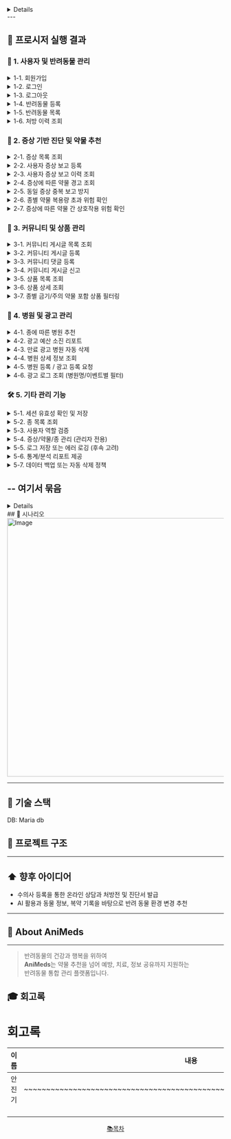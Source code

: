 <details>
<p align="center">
  <img src="https://github.com/user-attachments/assets/33172a31-5efb-4c38-bd91-208887c8c167" width="200" alt="AniMeds Logo" />
</p>

<h1 align="center">🐾 <strong>AniMeds</strong></h1>
<p align="center"><em>Smart Medication for Pets</em></p>

<p align="center">
  반려동물 맞춤형 약물 추천 및 복약 관리 플랫폼  
  <br />
  <strong>동물의 건강을 위한 똑똑한 약물관리, AniMeds와 함께 하세요.</strong>
</p>

---

<p align="center">
  <img src="https://capsule-render.vercel.app/api?type=soft&color=0:FAF3E0,100:5DA8D2&height=80&section=footer&text=AniMeds&fontSize=40&fontColor=ffffff&animation=fadeIn" />
</p>

## 📚 Table of Contents

- [👥 팀원 소개](#-팀원-소개)
- [🌟 프로젝트 개요](#-프로젝트-개요)
- [💡 개발 배경 및 필요성](#-개발-배경-및-필요성)
- [🔧 주요 기능](#-주요-기능)
- [📅 프로젝트 진행 일정 (WBS)](#-프로젝트-진행-일정-wbs)
- [📋 요구사항 명세](#-요구사항-명세)
  - [✅ 기능 요구사항](#-기능-요구사항)
  - [🚫 비기능 요구사항](#-비기능-요구사항)
- [🗂️ 데이터베이스 설계](#-데이터베이스-설계)
- [🧪 샘플 데이터 삽입 (DML)](#-샘플-데이터-삽입-dml)
- [🧠 저장 프로시저 예시](#-저장-프로시저-예시)
- [💬 시나리오](#-시나리오)
- [🚀 기술 스택](#-기술-스택)
- [📁 프로젝트 구조](#-프로젝트-구조)
- [⬆️ 향후 아이디어](#-향후-아이디어)
- [🐾 About AniMeds](#-about-animeds)
- [🎓 회고록](#-회고록)
---

## 👥 팀원 소개

| <img src="https://cdn.discordapp.com/attachments/1387787445688602627/1390216556306235402/raw.png?ex=6867738f&is=6866220f&hm=a1389d7031f81e2b9d4e6f900c6b00f94729bd67f0966739c9ab76f3bc01ca7c&" width="200"><br>안진기     | <img src="https://cdn.discordapp.com/attachments/1387787445688602627/1390221621083504732/360_F_932850177_raUQAsyZufzMKXJtOWG38g9mo8IGJfAO.png?ex=68677847&is=686626c7&hm=102868583d91041d9519490bd279b1cc7bbc5307799744a7f655ce811759a848&" width = "200"><br>김민수              | <img src="https://github.com/user-attachments/assets/9a10061c-7c47-440c-ab35-3836f292e39a" width = "200"><br>이승진 |  <img src="https://cdn.discordapp.com/attachments/1387787445688602627/1390224317664591944/image.png?ex=68677aca&is=6866294a&hm=e5d09dd97cfd810a09058bb7f17fdea91f569347ff452688ae0673c7d1d3a2ee&" width = "200"> 이원진 | <img src="https://cdn.discordapp.com/attachments/1387787445688602627/1390218383307444295/i15052477984.jpg?ex=68677543&is=686623c3&hm=629e4d5a94d662705d11e8cfb2fb46b47cd7dfe68b9ee5db5c69c3eb88075f03&" width = "200"> <br>최정우 | <img src="https://www.urbanbrush.net/web/wp-content/uploads/edd/2023/03/urban-20230313100151814187.jpg" width = "200"> <br>박채연 |
|----------|------------------|-----------|----|---|------|
| <p align="center">팀장</p> |<p align="center">팀원</p>| <p align="center">팀원</p>|<p align="center">팀원</p>|<p align="center">팀원</p>|<p align="center">팀원</p>|
| <p align="center"> <a href="https://github.com/Jinki-Ahn"> <img src="https://img.shields.io/badge/GitHub-181717?style=for-the-badge&logo=GitHub&logoColor=white" /> </a> |<p align="center"> <a href="https://github.com/minsu47722"> <img src="https://img.shields.io/badge/GitHub-181717?style=for-the-badge&logo=GitHub&logoColor=white" /> </a> </p> | <p align="center"> <a href="https://github.com/jintory"> <img src="https://img.shields.io/badge/GitHub-181717?style=for-the-badge&logo=GitHub&logoColor=white" />  </a> </p> | <p align="center"> <a href="https://github.com/sumgo-ssri"> <img src="https://img.shields.io/badge/GitHub-181717?style=for-the-badge&logo=GitHub&logoColor=white" /> </a> </p> | <p align="center">  <a href="https://github.com/JJJJungw"> <img src="https://img.shields.io/badge/GitHub-181717?style=for-the-badge&logo=GitHub&logoColor=white" /> </a> </p> | <p align="center">  <a href="https://github.com/pcochoco"> <img src="https://img.shields.io/badge/GitHub-181717?style=for-the-badge&logo=GitHub&logoColor=white" />  </a> </p> |

---

## 🌟 프로젝트 개요

**AniMeds**는 반려동물의 증상에 따른 약물 추천, 금기 정보 제공, 처방 이력 관리 및 커뮤니티를 통합한 플랫폼입니다.  
사용자에게 안전하고 정확한 반려동물 복약 환경을 제공하는 것을 목표로 합니다.

---

## 💡 개발 배경 및 필요성

## 📊 2017–2024년 대한민국 반려동물 양육 인구 비율 추이

2024년 농림축산식품부가 동물복지 국민의식조사를 실행한 바탕으로 약 28.6%에 달하는 국내 반려동물 양육인구 비율을 발표했습니다.
이는 그래프에서 확인할 수 있듯 매년 증가하는 추세입니다.
<p align="center">
  <a href="https://www.dailyvet.co.kr/news/policy/234742">
    <img src="https://github.com/user-attachments/assets/23825b24-6c1b-495b-a066-1b2fd5d01efd" alt="반려동물비율_국내" width="600">
  </a>
</p>
또한 농림축산식품부는 국내 반려동물 시장을 2022년 기준 약 8.5조원으로 추산하고 2032년 약 21조원으로 예측했습니다.
<p align="center">
  <a href="https://www.dailyvet.co.kr/news/industry/214784">
    <img src="https://github.com/user-attachments/assets/d5a7ecce-f093-4a6c-a39f-ed239bb69c51" alt="반려동물비율_국내" width="300">
  </a>
</p>



그러나 동일한 해 서울디지털재단이 해당 부 동물보호관리시스템에 등록된 데이터로 동물병원 현황을 분석한 결과를 바탕으로 서울시 기준 병원 1개소당 662마리의 반려견을 담당하고 있음을 확인할 수 있습니다.

이러한 점을 바탕으로 매년 증가하는 반려동물의 비율에 반해 부족한 의료시설과 그로 이어지는 적절한 치료와 처치의 공백이라는 문제를 발견했습니다. 

반려동물 양육자들이 증가함에 따라 반려동물 건강에 대한 관심 또한 상승했습니다. 그러나 값비싼 병원비로 인해 자가치료에 대한 의존도가 높습니다.
실제로 KB경영연구소가 작성한 ‘2025 한국 반려동물 보고서’에서는 2023년-2025년 반려동물 가구 평균 지출 치료비가 146.3만원이며 2년간 평균 37만원은 동물병원 밖에서 이루어지는 치료 금액으로 추정하고 있습니다. 

<p align="center">
  <a href="https://www.dailyvet.co.kr/news/practice/companion-animal/250748">
    <img src="https://github.com/user-attachments/assets/b9a70b46-4727-484c-a6af-16e2a7390c42"  width="600">
  </a>
</p>

[한정적인 동물 병원 진료 기록 공개](https://www.joongdo.co.kr/web/view.php?key=20250327010008570)와 병원비 상승 등으로 인해 반려동물의 치료에 대한 가격을 감당하기 힘든 양육자들의 차선책입니다. 그럼에도 불구하고 동물의 의료 기록 유지 기간이 짧고 병원별 비용이 격차가 있는 등 의료 체계가 사람에 비해 불명확함에 따라 양육자의 반려동물이 어떤 질환을 가지고 있는지와 그에 관한 처치의 범위에 대한 이해가 부족합니다.

질병과 관련한 지식이 없는 처치 행위는 특히나 약물 오남용 등 부작용으로 질병을 악화시키는 문제로 번질 수 있는 점에서 반려동물에 대한 적절한 치료 용도의 정보의 투명화와 통합적 제공이 필요합니다.


- ❌ 기존 정보는 흩어져 있고, 종에 따라 금기 약물 정보가 명확하지 않음  
- 🐶 사용자 맞춤형 복약 정보 필요 (나이/종/체중에 따라)
- 💬 보호자 간 소통 채널 부족 → 커뮤니티 필요  
- 📢 병원과 제품 광고도 관리 가능한 통합 플랫폼 필요

---

## 🔧 주요 기능

<!-- 상단 3개 -->
<table align="center">
  <tr align="center">
    <td>
      <img src="https://github.com/user-attachments/assets/34efc7d2-85ec-45c2-aa0d-fa95e06c0e3b" width="100" /><br/>
      <strong>사용자/동물 등록</strong>
    </td>
    <td style="width: 80px;"></td> <!-- 간격 -->
    <td>
      <img src="https://github.com/user-attachments/assets/cd820192-bdbc-481c-bd3f-ad4befc2388e" width="100" /><br/>
      <strong>증상 기반 약 추천</strong>
    </td>
    <td style="width: 80px;"></td>
    <td>
      <img src="https://github.com/user-attachments/assets/8ab0c591-45ae-4a76-b855-22e35d20682b" width="100" /><br/>
      <strong>복약 이력 관리</strong>
    </td>
  </tr>
</table>

<br/>

<!-- 하단 4개 -->
<table align="center">
  <tr align="center">
    <td>
      <img src="https://github.com/user-attachments/assets/6eb7592c-173b-4adb-a53a-2e6a5108dd15" width="100" /><br/>
      <strong>약물 상호작용</strong>
    </td>
    <td style="width: 60px;"></td>
    <td>
      <img src="https://github.com/user-attachments/assets/31a9bb98-2355-4556-9754-fcac35bec4f3" width="100" /><br/>
      <strong>병원 광고 노출</strong>
    </td>
    <td style="width: 60px;"></td>
    <td>
      <img src="https://github.com/user-attachments/assets/0e180be8-5cd7-4919-95fc-3ee16e1dcab1" width="100" /><br/>
      <strong>커뮤니티</strong>
    </td>
    <td style="width: 60px;"></td>
    <td>
      <img src="https://github.com/user-attachments/assets/ab7b35f9-8fed-4d67-89a3-080f621c449f" width="100" /><br/>
      <strong>제휴 상품 추적</strong>
    </td>
  </tr>
</table>

## 1. 사용자/동물 등록
- 회원가입 및 로그인/로그아웃
- 회원 정보 수정 및 탈퇴
- 반려 동물 등록 및 삭제
- 반려 동물 정보 수정

## 2. 증상 기반 약 추천
- 반려 동물의 증상 입력
- 증상에 해당하는 약물 추천 및 상세 정보 제공

## 3. 복약 이력 관리
- 등록된 반려 동물의 증상 및 추천 의약 제품 정보 저장
- 자주 찾는 약물에 대한 자동 추천

## 4. 약물 상호 작용
- 추천 받은 약물과 같이 복용 시 위험한 약물에 대한 정보 제공

## 5. 커뮤니티
- 커뮤니티를 통한 반려 동물 양육자들 간 커뮤니케이션 공간 제공
- 글쓰기, 댓글 쓰기, 좋아요를 기반으로 한 정보 공유

## 6. 병원 광고 노출과 제휴 상품 추적
- 동물 병원의 광고와 제휴 업체를 통한 폭넓은 정보 제공
- 약물 추천을 제외한 추가적인 동물 병원 제품 추천
- 동물 병원과 약국 위치 정보 제공

---

## 📅 프로젝트 진행 일정 (WBS)
![image](https://github.com/user-attachments/assets/7112814b-3aa7-48ec-8944-a977059e8d3e)


[프로젝트 진행 일정(wbs)](https://docs.google.com/spreadsheets/d/1220bBuBJ12cd4qBncc2iErHQUT1RVwtTA3J0CJ5_gtg/edit?gid=0#gid=0)

---

## 📋 요구사항 명세

## 🧾 요구사항 정의서
![image](https://github.com/user-attachments/assets/3bfd4f75-52e3-48b6-b837-25336a56bae1)

 [요구사항 정의서](https://docs.google.com/spreadsheets/d/1ezIGvaFNwkBmDPlIIaDlnmjDzN0-As8Hf1kQjH_DhoM/edit?gid=0#gid=0)

## ✅ 기능 요구사항
- 사용자 계정 CRUD
- 동물 등록 및 정보 조회
- 증상 기반 약물 추천 (금기, 권장용량 고려)
- 사용자 처방 기록 저장
- 커뮤니티 글 작성 및 열람
- 병원 광고 노출 및 클릭 이벤트 추적
--
## 🚫 비기능 요구사항
- 인증 토큰 기반 세션 관리 (JWT 등)
- 인덱스를 활용한 검색 성능 최적화
- 반응형 UI 지원 (모바일/PC)
- 데이터 무결성 보장 (외래키, 제약조건 등)

---

## 🗂️ 데이터베이스 설계

### ERD
![image](https://github.com/user-attachments/assets/df9b3a9f-e95b-4437-a15b-a3210e2903a6)


### 아키텍처
![Image](https://github.com/user-attachments/assets/d39fcda0-7dba-4f9d-86a3-4240078a4a49)

### Schema DDL
### 1. 약물 간 상호작용 정보

```sql
-- 약물 간 상호작용 정보
-- 두 약물 간의 위험 수준과 상세 설명을 저장
CREATE TABLE DrugInteraction (
    interaction_id INT PRIMARY KEY AUTO_INCREMENT,  -- 상호작용 ID
    drug_id_1 INT,                                  -- 첫 번째 약물 ID
    drug_id_2 INT,                                  -- 두 번째 약물 ID
    interaction_risk VARCHAR(50),                   -- 위험 수준 (예: 높음, 중간, 낮음)
    interaction_detail TEXT,                        -- 상호작용 상세 설명
    FOREIGN KEY (drug_id_1) REFERENCES Drug(drug_id),
    FOREIGN KEY (drug_id_2) REFERENCES Drug(drug_id)
);
```

### 2. 커뮤니티 게시글

```sql
-- 커뮤니티에 작성된 게시글 정보를 저장
CREATE TABLE Community (
    post_id INT PRIMARY KEY AUTO_INCREMENT,     -- 게시글 ID
    user_id INT,                                -- 작성자 사용자 ID
    title VARCHAR(255),                         -- 제목
    content TEXT,                               -- 내용
    created_at DATETIME,                        -- 작성일
    FOREIGN KEY (user_id) REFERENCES User(user_id)
);
```

### 3. 병원 마스터

```sql
-- 병원 기본 정보
CREATE TABLE Clinic (
    clinic_id INT PRIMARY KEY AUTO_INCREMENT,   -- 병원 ID
    name VARCHAR(100),                          -- 병원 이름
    address VARCHAR(255),                       -- 주소
    contact VARCHAR(50),                        -- 연락처
    specialties TEXT                             -- 전문 진료 과목
);
```

### 4. 병원 광고 정보

```sql
-- 병원 광고 정보를 종과 증상에 따라 저장
CREATE TABLE VetAd (
    ad_id INT PRIMARY KEY AUTO_INCREMENT,       -- 광고 ID
    clinic_id INT,                              -- 병원 ID
    target_species_id INT,                      -- 타겟 종 ID
    target_symptom_id INT,                      -- 타겟 증상 ID
    priority INT,                               -- 광고 우선순위
    start_date DATE,                            -- 광고 시작일
    end_date DATE,                              -- 광고 종료일
    FOREIGN KEY (clinic_id) REFERENCES Clinic(clinic_id),
    FOREIGN KEY (target_species_id) REFERENCES AnimalSpecies(species_id),
    FOREIGN KEY (target_symptom_id) REFERENCES Symptom(symptom_id)
);
```

### 5. 광고 로그 기록

```sql
-- 광고 노출 및 클릭 등 이벤트 로그 저장
CREATE TABLE VetAdLog (
    log_id INT PRIMARY KEY AUTO_INCREMENT,      -- 로그 ID
    ad_id INT,                                  -- 광고 ID
    user_id INT,                                -- 사용자 ID
    animal_id INT,                              -- 동물 ID
    event_type VARCHAR(50),                     -- 이벤트 유형 (노출, 클릭 등)
    event_time DATETIME,                        -- 이벤트 발생 시각
    FOREIGN KEY (ad_id) REFERENCES VetAd(ad_id),
    FOREIGN KEY (user_id) REFERENCES User(user_id),
    FOREIGN KEY (animal_id) REFERENCES Animal(animal_id)
);
```

### 6. 병원 광고 예산 관리

```sql
-- 병원별 광고 예산 및 잔여 예산 관리
CREATE TABLE VetAdBudget (
    budget_id INT PRIMARY KEY AUTO_INCREMENT,   -- 예산 ID
    clinic_id INT,                              -- 병원 ID
    total_budget FLOAT,                         -- 전체 예산
    remaining_budget FLOAT,                     -- 남은 예산
    updated_at DATETIME,                        -- 마지막 수정일
    FOREIGN KEY (clinic_id) REFERENCES Clinic(clinic_id)
);
```

### 7. 제휴사 정보

```sql
-- 제휴사 정보 및 API 연동 URL 저장
CREATE TABLE Partner (
    partner_id INT PRIMARY KEY AUTO_INCREMENT,  -- 제휴사 ID
    name VARCHAR(100),                          -- 제휴사 이름
    commission_rate FLOAT,                      -- 수수료율
    api_url VARCHAR(255)                        -- API 연동 URL
);
```

### 8. 상품 정보

```sql
-- 제휴사 연동을 통해 등록된 상품 정보
CREATE TABLE Product (
    product_id INT PRIMARY KEY AUTO_INCREMENT,  -- 상품 ID
    partner_id INT,                             -- 제휴사 ID
    name VARCHAR(100),                          -- 상품명
    description TEXT,                           -- 상품 설명
    image_url VARCHAR(255),                     -- 이미지 URL
    price FLOAT,                                -- 가격
    product_link VARCHAR(255),                  -- 상품 링크
    FOREIGN KEY (partner_id) REFERENCES Partner(partner_id)
);
```

### 9. 증상-상품 매핑

```sql
-- 증상과 종을 기준으로 상품을 연결
CREATE TABLE Symptom_Product_Map (
    map_id INT PRIMARY KEY AUTO_INCREMENT,      -- 매핑 ID
    symptom_id INT,                             -- 증상 ID
    species_id INT,                             -- 종 ID
    product_id INT,                             -- 상품 ID
    FOREIGN KEY (symptom_id) REFERENCES Symptom(symptom_id),
    FOREIGN KEY (species_id) REFERENCES AnimalSpecies(species_id),
    FOREIGN KEY (product_id) REFERENCES Product(product_id)
);
```

### 10. 상품 클릭 로그

```sql
-- 사용자 상품 클릭 이벤트 기록
CREATE TABLE ProductClickLog (
    click_id INT PRIMARY KEY AUTO_INCREMENT,    -- 클릭 로그 ID
    product_id INT,                             -- 상품 ID
    user_id INT,                                -- 사용자 ID
    click_time DATETIME,                        -- 클릭 시간
    event_type VARCHAR(50),                     -- 이벤트 유형
    FOREIGN KEY (product_id) REFERENCES Product(product_id),
    FOREIGN KEY (user_id) REFERENCES User(user_id)
);
```

### 11. 관심 상품 저장 내역

```sql
-- 사용자가 저장한 관심 상품 기록
CREATE TABLE UserSavedProduct (
    id INT PRIMARY KEY AUTO_INCREMENT,          -- 저장 ID
    user_id INT,                                -- 사용자 ID
    product_id INT,                             -- 상품 ID
    saved_at DATETIME,                          -- 저장 시각
    FOREIGN KEY (user_id) REFERENCES User(user_id),
    FOREIGN KEY (product_id) REFERENCES Product(product_id)
);
```

### 12. 상품 태그 정보

```sql
-- 상품 카테고리/필터 태그
CREATE TABLE ProductTag (
    tag_id INT PRIMARY KEY AUTO_INCREMENT,      -- 태그 ID
    product_id INT,                             -- 상품 ID
    tag_name VARCHAR(50),                       -- 태그명 (예: 관절, 알러지)
    FOREIGN KEY (product_id) REFERENCES Product(product_id)
);
```
### 13. 전체 인덱스 목록
<details>
  
```sql
  -- 증상 기반 약물 추천 시 빠른 매칭을 위한 복합 인덱스
CREATE INDEX idx_symptom_species ON Symptom_Drug_Map(symptom_id, drug_id);

-- 종(species)에 따른 약물 권장 여부 판단을 위한 인덱스
CREATE INDEX idx_drug_species ON DrugSpeciesMapping(drug_id, species_id);

-- 사용자 + 동물 기준 광고 로그 조회 성능 향상
CREATE INDEX idx_adlog_user_animal ON VetAdLog(user_id, animal_id);

-- 사용자별 클릭 로그 조회 성능 향상
CREATE INDEX idx_product_click_user ON ProductClickLog(user_id);

-- 상품별 클릭 로그 통계 집계에 활용
CREATE INDEX idx_product_click_product ON ProductClickLog(product_id);

-- 사용자의 관심 상품 리스트 빠른 조회를 위한 인덱스
CREATE INDEX idx_saved_product_user ON UserSavedProduct(user_id);

-- 증상 + 종 기준으로 상품 추천 시 빠른 필터링
CREATE INDEX idx_symptom_product ON Symptom_Product_Map(symptom_id, species_id);

-- 커뮤니티에서 특정 사용자의 글을 빠르게 불러오기 위한 인덱스
CREATE INDEX idx_community_user ON Community(user_id);

-- 사용자 ID + 등록일 기준 커뮤니티 글 정렬 최적화
CREATE INDEX idx_community_user_created ON Community(user_id, created_at);

-- 광고 로그 이벤트 시간 기준 정렬용 인덱스
CREATE INDEX idx_adlog_event_time ON VetAdLog(event_time);

--  상품 태그 검색 최적화를 위한 인덱스
CREATE INDEX idx_product_tag_name ON ProductTag(tag_name);

-- 병원 광고 유효 기간 내 필터링 성능 향상
CREATE INDEX idx_vetad_date_range ON VetAd(start_date, end_date);

-- 약물 상호작용 검색을 위해 양방향 조합 최적화
CREATE INDEX idx_drug_interaction_pair ON DrugInteraction(drug_id_1, drug_id_2);
```
</details>

---

## 🧪 샘플 데이터 삽입 (DML)

- [data/sample_data.sql](data/sample_data.sql)  
- 총 100건의 더미 데이터 삽입: `User`, `Animal`, `Symptom`, `Drug` 등
- 삽입 순서: User → Species → Animal → Symptom → Drug → Mapping
</details>
---

## 🧠 프로시저 실행 결과
### 👤 1. 사용자 및 반려동물 관리
<details>
<summary>1-1. 회원가입</summary>

  ```sql
DELIMITER $$

CREATE PROCEDURE sp_register_user (
    IN in_email VARCHAR(255),
    IN in_phone VARCHAR(20),
    IN in_password VARCHAR(100),
    IN in_name VARCHAR(100),
    IN in_role ENUM('보호자', '수의사', '관리자'),
    OUT out_user_id INT
)
BEGIN
    DECLARE v_exists INT DEFAULT 0;

    -- 1. 이메일 중복 검사
    SELECT COUNT(*) INTO v_exists 
	 FROM User 
	 WHERE email = in_email COLLATE UTF8MB4_UNICODE_CI ;
    IF v_exists > 0 THEN
        SIGNAL SQLSTATE '45000' SET MESSAGE_TEXT = '이미 사용 중인 이메일입니다.';
    END IF;

    -- 2. 전화번호 중복 검사
    SELECT COUNT(*) INTO v_exists 
	 FROM User 
	 WHERE phone = in_phone COLLATE utf8mb4_unicode_ci;
    IF v_exists > 0 THEN
        SIGNAL SQLSTATE '45000' SET MESSAGE_TEXT = '이미 사용 중인 전화번호입니다.';
    END IF;

    -- 3. 역할 유효성 검사 (ENUM이라 사실상 자동 됨 → 생략 가능)

    -- 4. 회원 등록
    INSERT INTO User (email, phone, password, name, role, created_at)
    VALUES (in_email, in_phone, in_password, in_name, in_role, NOW());

    -- 5. 새 user_id 반환
    SET out_user_id = LAST_INSERT_ID();
END$$

DELIMITER ;
```

![image](https://github.com/user-attachments/assets/52e81b9c-1b90-476a-8cc7-80646a1d90a7)

![image](https://github.com/user-attachments/assets/6cdbac9e-3874-4734-bd78-97c28114ce1a)


</details>

<details>
<summary>1-2. 로그인</summary>
	
```sql
	
DELIMITER $$

CREATE PROCEDURE sp_login_user (
    IN in_email VARCHAR(255) COLLATE utf8mb4_unicode_ci,
    IN in_password VARCHAR(100),
    OUT out_token VARCHAR(255)
)
BEGIN
    DECLARE v_user_id INT;
    DECLARE v_stored_password VARCHAR(100);
    DECLARE v_now DATETIME;

    SELECT user_id, password INTO v_user_id, v_stored_password
    FROM User
    WHERE email = in_email;

    IF v_user_id IS NULL THEN
        SIGNAL SQLSTATE '45000' SET MESSAGE_TEXT = '존재하지 않는 사용자입니다.';
    END IF;

    IF v_stored_password != in_password THEN
        SIGNAL SQLSTATE '45000' SET MESSAGE_TEXT = '비밀번호가 올바르지 않습니다.';
    END IF;

    SET v_now = NOW();
    SET out_token = CONCAT('token_user_', v_user_id, '_', UNIX_TIMESTAMP(v_now));

    DELETE FROM UserSession WHERE user_id = v_user_id;

    INSERT INTO UserSession (user_id, token, created_at, expired_at)
    VALUES (v_user_id, out_token, v_now, DATE_ADD(v_now, INTERVAL 1 DAY));
END$$

DELIMITER ;
```

![image](https://github.com/user-attachments/assets/f1f24772-52ca-41e6-be62-f4fcc7739497)

![image](https://github.com/user-attachments/assets/e0439283-9ed6-4836-8b86-37418c61ffed)

</details>

<details>
<summary>1-3. 로그아웃</summary>
	
```sql

DELIMITER $$

CREATE PROCEDURE sp_logout_user (
    IN in_token VARCHAR(255)
)
BEGIN
    DECLARE v_exists INT;

    SELECT COUNT(*) INTO v_exists
    FROM UserSession
    WHERE token = in_token COLLATE utf8mb4_unicode_ci;

    IF v_exists = 0 THEN
        SIGNAL SQLSTATE '45000' SET MESSAGE_TEXT = '유효하지 않은 세션 토큰입니다.';
    END IF;

    DELETE FROM UserSession
    WHERE token = in_token COLLATE utf8mb4_unicode_ci;
END$$

DELIMITER ;
```

</details>

<details>
<summary>1-4. 반려동물 등록</summary>

```sql
DELIITER $$
DROP PROCEDURE IF EXISTS sp_add_animal $$

CREATE PROCEDURE sp_add_animal (
    IN p_user_id INT,
    IN p_name VARCHAR(255),
    IN p_species_id INT,
    IN p_weight FLOAT,
    IN p_birth_date DATE,
    OUT out_animal_id INT
)
BEGIN
    DECLARE v_role ENUM('보호자', '수의사', '관리자');
    DECLARE v_exists INT;

    SELECT COUNT(*) INTO v_exists
    FROM User
    WHERE user_id = p_user_id;

    IF v_exists = 0 THEN
        SIGNAL SQLSTATE '45000' SET MESSAGE_TEXT = '존재하지 않는 사용자입니다.';
    END IF;

    SELECT role INTO v_role
    FROM User
    WHERE user_id = p_user_id;

    IF v_role != '보호자' THEN
        SIGNAL SQLSTATE '45000' SET MESSAGE_TEXT = '반려동물은 보호자만 등록할 수 있습니다.';
    END IF;

    SELECT COUNT(*) INTO v_exists
    FROM AnimalSpecies
    WHERE species_id = p_species_id;

    IF v_exists = 0 THEN
        SIGNAL SQLSTATE '45000' SET MESSAGE_TEXT = '존재하지 않는 동물 종입니다.';
    END IF;

    INSERT INTO Animal (user_id, name, species_id, weight, birth_date)
    VALUES (p_user_id, p_name, p_species_id, p_weight, p_birth_date);

    SET out_animal_id = LAST_INSERT_ID();
END $$

DELIMITER ;
```
</details>

<details>
<summary>1-5. 반려동물 목록</summary>

```sql
DELIMITER $$

DROP PROCEDURE IF EXISTS sp_get_user_animals $$

CREATE PROCEDURE sp_get_user_animals (
    IN p_user_id INT
)
BEGIN
    DECLARE v_exists INT;

    SELECT COUNT(*) INTO v_exists
    FROM User
    WHERE user_id = p_user_id;

    IF v_exists = 0 THEN
        SIGNAL SQLSTATE '45000' SET MESSAGE_TEXT = '존재하지 않는 사용자입니다.';
    END IF;

    SELECT COUNT(*) INTO v_exists
    FROM Animal
    WHERE user_id = p_user_id;

    IF v_exists = 0 THEN
        SIGNAL SQLSTATE '45000' SET MESSAGE_TEXT = '등록된 반려동물이 없습니다.';
    END IF;

    SELECT 
        a.animal_id,
        a.name,
        s.species_name,
        a.weight,
        a.birth_date
    FROM Animal a
    JOIN AnimalSpecies s ON a.species_id = s.species_id
    WHERE a.user_id = p_user_id;
END $$

DELIMITER ;
```
</details>

<details>
<summary>1-6. 처방 이력 조회</summary>

```sql
DELIMITER $$

DROP PROCEDURE IF EXISTS sp_get_animal_prescription_history $$

CREATE PROCEDURE sp_get_animal_prescription_history (
    IN p_user_id INT,
    IN p_animal_id INT
)
BEGIN
    DECLARE v_exists INT;

    SELECT COUNT(*) INTO v_exists
    FROM User
    WHERE user_id = p_user_id;

    IF v_exists = 0 THEN
        SIGNAL SQLSTATE '45000' SET MESSAGE_TEXT = '존재하지 않는 사용자입니다.';
    END IF;

    SELECT COUNT(*) INTO v_exists
    FROM Animal
    WHERE animal_id = p_animal_id AND user_id = p_user_id;

    IF v_exists = 0 THEN
        SIGNAL SQLSTATE '45000' SET MESSAGE_TEXT = '해당 반려동물은 이 사용자에게 속하지 않습니다.';
    END IF;

    SELECT COUNT(*) INTO v_exists
    FROM PrescriptionRecord
    WHERE animal_id = p_animal_id;

    IF v_exists = 0 THEN
        SIGNAL SQLSTATE '45000' SET MESSAGE_TEXT = '처방 이력이 없습니다.';
    END IF;

    SELECT 
        pr.record_id,
        d.drug_name,
        s.description AS symptom,
        pr.dose_given,
        pr.date_given,
        pr.notes
    FROM PrescriptionRecord pr
    JOIN Drug d ON pr.drug_id = d.drug_id
    JOIN Symptom s ON pr.symptom_id = s.symptom_id
    WHERE pr.animal_id = p_animal_id
    ORDER BY pr.date_given DESC;
END $$

DELIMITER ;
```
</details>

### 💊 2. 증상 기반 진단 및 약물 추천

<details>
<summary>2-1. 증상 목록 조회</summary>
	
```sql
DELIMITER $$

DROP PROCEDURE IF EXISTS get_symptom_list $$

CREATE PROCEDURE get_symptom_list()
BEGIN
    SELECT 
        symptom_id,
        description
    FROM Symptom
    ORDER BY symptom_id ASC;
END $$

DELIMITER ;

CALL get_symptom_list();
```

</details>

<details>
<summary>2-2. 사용자 증상 보고 등록</summary>

```DELIMITER $$

DROP PROCEDURE IF EXISTS save_user_symptom_report $$

CREATE PROCEDURE save_user_symptom_report (
    IN p_user_id INT,
    IN p_animal_id INT,
    IN p_symptom_id INT,
    IN p_custom_description TEXT
)
BEGIN
    DECLARE v_exists INT;

    SELECT COUNT(*) INTO v_exists
    FROM User
    WHERE user_id = p_user_id;
    IF v_exists = 0 THEN
        SIGNAL SQLSTATE '45000' SET MESSAGE_TEXT = '존재하지 않는 사용자입니다.';
    END IF;

    SELECT COUNT(*) INTO v_exists
    FROM Animal
    WHERE animal_id = p_animal_id AND user_id = p_user_id;
    IF v_exists = 0 THEN
        SIGNAL SQLSTATE '45000' SET MESSAGE_TEXT = '해당 동물은 사용자 소유가 아닙니다.';
    END IF;

    SELECT COUNT(*) INTO v_exists
    FROM Symptom
    WHERE symptom_id = p_symptom_id;
    IF v_exists = 0 THEN
        SIGNAL SQLSTATE '45000' SET MESSAGE_TEXT = '존재하지 않는 증상입니다.';
    END IF;

    INSERT INTO UserSymptomReport (
        user_id,
        animal_id,
        symptom_id,
        custom_description,
        reported_at
    ) VALUES (
        p_user_id,
        p_animal_id,
        p_symptom_id,
        p_custom_description,
        NOW()
    );
END $$

DELIMITER ;

```
</details>

<details>
<summary>2-3. 사용자 증상 보고 이력 조회</summary>
	
```
DELIMITER $$

DROP PROCEDURE IF EXISTS get_symptom_report_history $$

CREATE PROCEDURE get_symptom_report_history (
    IN p_user_id INT,
    IN p_animal_id INT
)
BEGIN
    DECLARE v_exists INT;

    SELECT COUNT(*) INTO v_exists
    FROM User
    WHERE user_id = p_user_id;
    IF v_exists = 0 THEN
        SIGNAL SQLSTATE '45000' SET MESSAGE_TEXT = '존재하지 않는 사용자입니다.';
    END IF;

    SELECT COUNT(*) INTO v_exists
    FROM Animal
    WHERE animal_id = p_animal_id AND user_id = p_user_id;
    IF v_exists = 0 THEN
        SIGNAL SQLSTATE '45000' SET MESSAGE_TEXT = '해당 동물은 사용자 소유가 아닙니다.';
    END IF;

    SELECT COUNT(*) INTO v_exists
    FROM UserSymptomReport
    WHERE animal_id = p_animal_id;
    IF v_exists = 0 THEN
        SIGNAL SQLSTATE '45000' SET MESSAGE_TEXT = '증상 보고 이력이 없습니다.';
    END IF;

    SELECT 
        sr.report_id,
        s.description AS symptom,
        sr.custom_description,
        sr.reported_at
    FROM UserSymptomReport sr
    JOIN Symptom s ON sr.symptom_id = s.symptom_id
    WHERE sr.animal_id = p_animal_id
    ORDER BY sr.reported_at DESC;
END $$

DELIMITER ;
```

</details>

<details>
<summary>2-4. 증상에 따른 약물 경고 조회</summary>

```
DELIMITER $$

DROP PROCEDURE IF EXISTS sp_get_symptom_drug_warnings $$

CREATE PROCEDURE sp_get_symptom_drug_warnings (
    IN p_species_id INT,
    IN p_symptom_id INT
)
BEGIN
    DECLARE v_exists INT;

    SELECT COUNT(*) INTO v_exists
    FROM AnimalSpecies
    WHERE species_id = p_species_id;
    IF v_exists = 0 THEN
        SIGNAL SQLSTATE '45000' SET MESSAGE_TEXT = '존재하지 않는 동물 종입니다.';
    END IF;

    SELECT COUNT(*) INTO v_exists
    FROM Symptom
    WHERE symptom_id = p_symptom_id;
    IF v_exists = 0 THEN
        SIGNAL SQLSTATE '45000' SET MESSAGE_TEXT = '존재하지 않는 증상입니다.';
    END IF;

    SELECT COUNT(*) INTO v_exists
    FROM DrugWarning
    WHERE (species_id = p_species_id OR species_id IS NULL)
      AND (symptom_id = p_symptom_id OR symptom_id IS NULL);
    IF v_exists = 0 THEN
        SIGNAL SQLSTATE '45000' SET MESSAGE_TEXT = '관련 약물 경고가 없습니다.';
    END IF;

    SELECT 
        dw.drug_id,
        d.drug_name,
        dw.warning_type,
        dw.description,
        dw.severity,
        dw.source
    FROM DrugWarning dw
    JOIN Drug d ON dw.drug_id = d.drug_id
    WHERE (dw.species_id = p_species_id OR dw.species_id IS NULL)
      AND (dw.symptom_id = p_symptom_id OR dw.symptom_id IS NULL)
    ORDER BY dw.severity DESC;
END $$

DELIMITER ;

CALL sp_get_symptom_drug_warnings(1, 1);
```
</details>

<details>
<summary>2-5. 동일 증상 중복 보고 방지</summary>
	
```
DELIMITER $$

DROP PROCEDURE IF EXISTS sp_save_symptom_report_once_per_day $$

CREATE PROCEDURE sp_save_symptom_report_once_per_day (
    IN p_user_id INT,
    IN p_animal_id INT,
    IN p_symptom_id INT,
    IN p_custom_description TEXT
)
BEGIN
    DECLARE v_exists INT;

    SELECT COUNT(*) INTO v_exists FROM User WHERE user_id = p_user_id;
    IF v_exists = 0 THEN
        SIGNAL SQLSTATE '45000' SET MESSAGE_TEXT = '존재하지 않는 사용자입니다.';
    END IF;

    SELECT COUNT(*) INTO v_exists
    FROM Animal WHERE animal_id = p_animal_id AND user_id = p_user_id;
    IF v_exists = 0 THEN
        SIGNAL SQLSTATE '45000' SET MESSAGE_TEXT = '해당 동물은 사용자 소유가 아닙니다.';
    END IF;

    SELECT COUNT(*) INTO v_exists FROM Symptom WHERE symptom_id = p_symptom_id;
    IF v_exists = 0 THEN
        SIGNAL SQLSTATE '45000' SET MESSAGE_TEXT = '존재하지 않는 증상입니다.';
    END IF;

    SELECT COUNT(*) INTO v_exists
    FROM UserSymptomReport
    WHERE user_id = p_user_id
      AND animal_id = p_animal_id
      AND symptom_id = p_symptom_id
      AND DATE(reported_at) = CURDATE();

    IF v_exists > 0 THEN
        SIGNAL SQLSTATE '45000' SET MESSAGE_TEXT = '오늘은 이 증상에 대해 이미 보고했습니다.';
    END IF;

    INSERT INTO UserSymptomReport (
        user_id, animal_id, symptom_id, custom_description, reported_at
    ) VALUES (
        p_user_id, p_animal_id, p_symptom_id, p_custom_description, NOW()
    );
END $$

DELIMITER ;

CALL sp_save_symptom_report_once_per_day(1, 1, 1, '기침 계속함');
```
</details>

<details>
<summary>2-6. 종별 약물 복용량 초과 위험 확인</summary>
	
```
DELIMITER $$

DROP PROCEDURE IF EXISTS sp_check_overdose_risk $$

CREATE PROCEDURE sp_check_overdose_risk (
    IN p_animal_id INT,
    IN p_symptom_id INT
)
BEGIN
    DECLARE v_species_id INT;
    DECLARE v_weight FLOAT;
    DECLARE v_exists INT;

    SELECT COUNT(*) INTO v_exists FROM Animal WHERE animal_id = p_animal_id;
    IF v_exists = 0 THEN
        SIGNAL SQLSTATE '45000' SET MESSAGE_TEXT = '존재하지 않는 반려동물입니다.';
    END IF;

    SELECT species_id, weight INTO v_species_id, v_weight
    FROM Animal
    WHERE animal_id = p_animal_id;

    IF v_weight IS NULL THEN
        SIGNAL SQLSTATE '45000' SET MESSAGE_TEXT = '반려동물의 체중 정보가 필요합니다.';
    END IF;

    SELECT COUNT(*) INTO v_exists FROM Symptom WHERE symptom_id = p_symptom_id;
    IF v_exists = 0 THEN
        SIGNAL SQLSTATE '45000' SET MESSAGE_TEXT = '존재하지 않는 증상입니다.';
    END IF;

    SELECT
        d.drug_id,
        d.drug_name,
        dsm.recommended_dose,
        dsm.max_dose,
        ROUND(v_weight * dsm.recommended_dose, 2) AS calculated_dose,
        CASE
            WHEN (v_weight * dsm.recommended_dose > dsm.max_dose) THEN 'Y'
            ELSE 'N'
        END AS over_limit,
        dw.description AS warning
    FROM Symptom_Drug_Map sdm
    JOIN Drug d ON sdm.drug_id = d.drug_id
    JOIN DrugSpeciesMapping dsm 
        ON d.drug_id = dsm.drug_id AND dsm.species_id = v_species_id
    LEFT JOIN DrugWarning dw 
        ON dw.drug_id = d.drug_id
        AND (dw.species_id = v_species_id OR dw.species_id IS NULL)
        AND (dw.symptom_id = p_symptom_id OR dw.symptom_id IS NULL)
    WHERE sdm.symptom_id = p_symptom_id;
END $$

DELIMITER ;

CALL sp_check_overdose_risk(1, 1);
```
</details>

<details>
<summary>2-7. 증상에 따른 약물 간 상호작용 위험 확인</summary>
	
```
DELIMITER $$

DROP PROCEDURE IF EXISTS sp_check_interaction_risk $$

CREATE PROCEDURE sp_check_interaction_risk (
    IN p_symptom_id INT,
    IN p_species_id INT
)
BEGIN
    SELECT
        d.drug_id,
        d.drug_name,
        di.interaction_risk,
        di.interaction_detail,
        d_other.drug_name AS interacts_with
    FROM Symptom_Drug_Map sdm
    JOIN Drug d ON sdm.drug_id = d.drug_id

    JOIN DrugSpeciesMapping dsm ON d.drug_id = dsm.drug_id
        AND dsm.species_id = p_species_id

    LEFT JOIN DrugInteraction di 
        ON di.drug_id_low = d.drug_id OR di.drug_id_high = d.drug_id

    LEFT JOIN Drug d_other 
        ON d_other.drug_id = 
           IF(di.drug_id_low = d.drug_id, di.drug_id_high, 
              IF(di.drug_id_high = d.drug_id, di.drug_id_low, NULL))

    WHERE sdm.symptom_id = p_symptom_id
      AND d_other.drug_id IS NOT NULL
    ORDER BY d.drug_id, interacts_with;
END $$

DELIMITER ;

CALL sp_check_interaction_risk(1, 1);
```
</details>

### 🛒 3. 커뮤니티 및 상품 관리

<details>
<summary>3-1. 커뮤니티 게시글 목록 조회</summary>
	
```
```
</details>

<details>
<summary>3-2. 커뮤니티 게시글 등록</summary>
	
```
```
</details>

<details>
<summary>3-3. 커뮤니티 댓글 등록</summary>
	
```
```
</details>

<details>
<summary>3-4. 커뮤니티 게시글 신고</summary>
	
```
```
</details>

<details>
<summary>3-5. 상품 목록 조회</summary>
	
```
```
</details>

<details>
<summary>3-6. 상품 상세 조회</summary>
	
```
```
</details>

<details>
<summary>3-7. 종별 금기/주의 약물 포함 상품 필터링</summary>
	
```
```
</details>

### 🏥 4. 병원 및 광고 관리

<details> 
<summary>4-1. 종에 따른 병원 추천</summary> 
	
```
```
</details>

<details> 
<summary>4-2. 광고 예산 소진 리포트</summary> 
	
```
```
</details>

<details> 
<summary>4-3. 만료 광고 병원 자동 삭제</summary> 
	
```
```
</details>

<details> 
<summary>4-4. 병원 상세 정보 조회</summary> 
	
```
```
</details>

<details> 
<summary>4-5. 병원 등록 / 광고 등록 요청</summary>
	
```
```
</details>
<details>
<summary>4-6. 광고 로그 조회 (병원명/이벤트별 필터)</summary>

```sql
DELIMITER $$

CREATE PROCEDURE getAdLog (
    IN p_clinic_name VARCHAR(100),
    IN p_event_type VARCHAR(20)
)
BEGIN
    DECLARE v_log_count INT DEFAULT 0;
    DECLARE v_clinic_name VARCHAR(100);
    DECLARE v_event_type VARCHAR(20);

    SET v_clinic_name = NULLIF(TRIM(p_clinic_name), '');
    SET v_event_type = NULLIF(TRIM(p_event_type), '');

    SELECT COUNT(*) INTO v_log_count
    FROM vetad v
    JOIN vetadlog vl ON vl.ad_id = v.ad_id
    JOIN clinic c ON c.clinic_id = v.clinic_id
    WHERE (v_event_type IS NULL OR vl.event_type COLLATE utf8mb4_general_ci = v_event_type COLLATE utf8mb4_general_ci)
      AND (v_clinic_name IS NULL OR c.`name` COLLATE utf8mb4_general_ci LIKE CONCAT('%', v_clinic_name, '%'));

    IF v_log_count = 0 THEN
        SIGNAL SQLSTATE '45000'
        SET MESSAGE_TEXT = '해당 조건의 광고 로그가 존재하지 않습니다.';
    END IF;

    SELECT 
        v.ad_id,
        c.`name` AS clinic_name,
        vl.event_type,
        vl.event_time
    FROM vetad v
    JOIN vetadlog vl ON vl.ad_id = v.ad_id
    JOIN clinic c ON c.clinic_id = v.clinic_id
    WHERE (v_event_type IS NULL OR vl.event_type COLLATE utf8mb4_general_ci = v_event_type COLLATE utf8mb4_general_ci)
      AND (v_clinic_name IS NULL OR c.`name` COLLATE utf8mb4_general_ci LIKE CONCAT('%', v_clinic_name, '%'))
    ORDER BY vl.event_time DESC;
END$$

DELIMITER ;

CALL getAdLog('', '');
```

</details>

### 🛠️ 5. 기타 관리 기능
<details> 
<summary>5-1. 세션 유효성 확인 및 저장</summary> 
	
```
```
</details>

<details> 
<summary>5-2. 종 목록 조회</summary> 
	
```
```
</details>

<details> 
<summary>5-3. 사용자 역할 검증</summary>
	
```
```
</details>

<details> 
<summary>5-4. 증상/약물/종 관리 (관리자 전용)</summary>
	
```
```
</details>

<details> 
<summary>5-5. 로그 저장 또는 에러 로깅 (후속 고려)</summary> 
	
```
```
</details>

<details> 
<summary>5-6. 통계/분석 리포트 제공</summary>
	
```
```
</details>

<details> 
<summary>5-7. 데이터 백업 또는 자동 삭제 정책</summary>
	
```
```
</details>

-- 여기서 묶음
---
<details>

</details>
## 💬 시나리오
<img width="600" height="600" alt="Image" src="https://github.com/user-attachments/assets/cf0d7496-98c9-443d-8701-577c46fe999c" />

---
## 🚀 기술 스택
DB: Maria db

## 📌 프로젝트 구조

---

## ⬆️ 향후 아이디어

- 수의사 등록을 통한 온라인 상담과 처방전 및 진단서 발급
- AI 활용과 동물 정보, 복약 기록을 바탕으로 반려 동물 환경 변경 추천

---
## 🐾 About AniMeds
---
> 반려동물의 건강과 행복을 위하여  
> **AniMeds**는 약물 추천을 넘어 예방, 치료, 정보 공유까지 지원하는  
> 반려동물 통합 관리 플랫폼입니다.

## 🎓 회고록
# 회고록
| 이름 | 내용 |
| --- | --- |
| 안진기 | ~~~~~~~~~~~~~~~~~~~~~~~~~~~~~~~~~~~~~~~~~~~~~~~~~~~~~~~~~~~~~~~~~~~~~~~~~~~ |
|  |  |
|  |  |
|  |  |
|  |  |

<div align="center">
  
[📚목차](#-목차)

</div>
